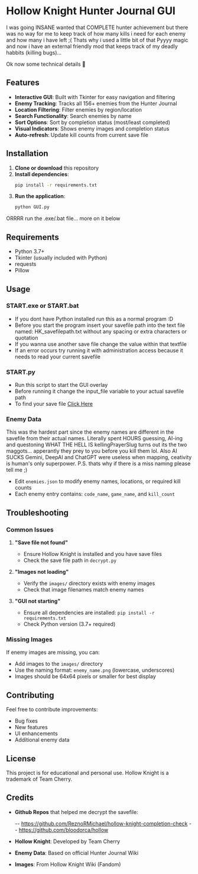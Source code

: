 # Hollow Knight Hunter Journal GUI

I was going INSANE wanted that COMPLETE hunter achievement but there was no way for me to keep track of how many kills i need for each enemy and how many i have left ;(
Thats why i used a little bit of that Pyyyy magic and now i have an external friendly mod that keeps track of my deadly habbits (killing bugs)...

Ok now some technical details 🐧

## Features

- **Interactive GUI**: Built with Tkinter for easy navigation and filtering
- **Enemy Tracking**: Tracks all 156+ enemies from the Hunter Journal
- **Location Filtering**: Filter enemies by region/location
- **Search Functionality**: Search enemies by name
- **Sort Options**: Sort by completion status (most/least completed)
- **Visual Indicators**: Shows enemy images and completion status
- **Auto-refresh**: Update kill counts from current save file

## Installation

1. **Clone or download** this repository
2. **Install dependencies**:
   ```bash
   pip install -r requirements.txt
   ```
3. **Run the application**:
   ```bash
   python GUI.py
   ```
ORRRR run the .exe/.bat file... more on it below

## Requirements

- Python 3.7+
- Tkinter (usually included with Python)
- requests
- Pillow

## Usage

### START.exe or START.bat

- If you dont have Python installed run this as a normal program :D
- Before you start the program insert your savefile path into the text file named: HK_savefilepath.txt without any spacing or extra characters or quotation
- If you wanna use another save file change the value within that textfile
- If an error occurs try running it with administration access because it needs to read your current savefile

### START.py

- Run this script to start the GUI overlay
- Before running it change the input_file variable to your actual savefile path
- To find your save file [Click Here](https://example.com)

### Enemy Data
This was the hardest part since the enemy names are different in the savefile from their actual names. Literally spent HOURS guessing, AI-ing and questoning WHAT THE HELL IS kellingPrayerSlug turns out its the two maggots... apperantly they prey to you before you kill them lol. Also AI SUCKS Gemini, DeepAI and ChatGPT were useless when mapping, ceativity is human's only superpower. 
P.S. thats why if there is a miss naming please tell me ;)

- Edit `enemies.json` to modify enemy names, locations, or required kill counts
- Each enemy entry contains: `code_name`, `game_name`, and `kill_count`

## Troubleshooting

### Common Issues

1. **"Save file not found"**

   - Ensure Hollow Knight is installed and you have save files
   - Check the save file path in `decrypt.py`

2. **"Images not loading"**

   - Verify the `images/` directory exists with enemy images
   - Check that image filenames match enemy names

3. **"GUI not starting"**
   - Ensure all dependencies are installed: `pip install -r requirements.txt`
   - Check Python version (3.7+ required)

### Missing Images

If enemy images are missing, you can:

- Add images to the `images/` directory
- Use the naming format: `enemy_name.png` (lowercase, underscores)
- Images should be 64x64 pixels or smaller for best display

## Contributing

Feel free to contribute improvements:

- Bug fixes
- New features
- UI enhancements
- Additional enemy data

## License

This project is for educational and personal use. Hollow Knight is a trademark of Team Cherry.

## Credits
- **Github Repos** that helped me decrypt the savefile:
  
   -- https://github.com/ReznoRMichael/hollow-knight-completion-check
   -- https://github.com/bloodorca/hollow
  
- **Hollow Knight**: Developed by Team Cherry
- **Enemy Data**: Based on official Hunter Journal Wiki
- **Images**: From Hollow Knight Wiki (Fandom)
